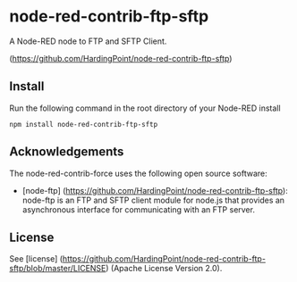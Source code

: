 node-red-contrib-ftp-sftp
========================
A Node-RED node to FTP and SFTP Client.

(https://github.com/HardingPoint/node-red-contrib-ftp-sftp)

Install
-------

Run the following command in the root directory of your Node-RED install

    npm install node-red-contrib-ftp-sftp

Acknowledgements
----------------

The node-red-contrib-force uses the following open source software:

- [node-ftp] (https://github.com/HardingPoint/node-red-contrib-ftp-sftp): node-ftp is an FTP and SFTP client module for node.js that provides an asynchronous interface for communicating with an FTP server.

License
-------

See [license] (https://github.com/HardingPoint/node-red-contrib-ftp-sftp/blob/master/LICENSE) (Apache License Version 2.0).